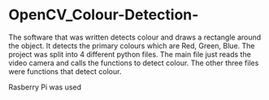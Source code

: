 # OpenCV_Colour-Detection-
The software that was written detects colour and draws a rectangle around the object. It detects the primary colours which are Red, Green, Blue. The project was split into 4 different python files. The main file just reads the video camera and calls the functions to detect colour. The other three files were functions that detect colour.

Rasberry Pi was used 
